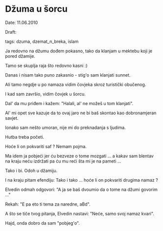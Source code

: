 Džuma u šorcu
==============

Date: 11.06.2010 

Draft:

tags: dzuma, dzemat_n_breka, islam


Ja redovno na džumu dođem pokasno, tako da klanjam u mektebu koji je pored džamije.

Tamo se skuplja raja što redovno kasni :)

Danas i nisam tako puno zakasnio - stig'o sam klanjati sunnet.

Ali tamo negdje u po namaza vidim čovjeka skroz turistički obučenog.

I kad sam završio, vidim čovjek u šorcu.

Dal' da mu priđem i kažem: "Halali, al' ne možeš u tom klanjati".

Al' mi opet sve kazuje da to ovaj jaro ne bi baš skontao kao dobronamjeran savjet.

Ionako sam nešto umoran, nije mi do preknadanja s ljudima.

Hutba treba početi.

Hoće li on pokvariti saf ? Nemam pojma.

Ma idem ja pobjeći jer ću bezveze o tome mozgati ... 
a kakav sam blentav na kraju neću izdržati pa ću mu reći šta mi je na pameti ...

Tako i bi. Odoh u džamiju. 

I na kraju pitam efendiju: Tako i tako ... hoće li on pokvariti drugima namaz ?

Elvedin odmah odgovori: "A ja se baš dvoumio da o tome na džumi govorim ..."

Rekah: "E pa eto ti tema za naredne, aBd".

A što se tiče tvog pitanja, Elvedin nastavi: "Neće, samo svoj namaz kvari".

Hajd, onda dobro da sam "pobjeg'o".

